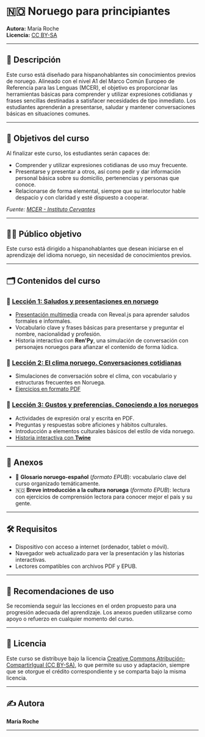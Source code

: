 # 🇳🇴 Noruego para principiantes

**Autora:** María Roche  
**Licencia:** [CC BY-SA](https://creativecommons.org/licenses/by-sa/4.0/deed.es)

---

## 📘 Descripción

Este curso está diseñado para hispanohablantes sin conocimientos previos de noruego. Alineado con el nivel A1 del Marco Común Europeo de Referencia para las Lenguas (MCER), el objetivo es proporcionar las herramientas básicas para comprender y utilizar expresiones cotidianas y frases sencillas destinadas a satisfacer necesidades de tipo inmediato. Los estudiantes aprenderán a presentarse, saludar y mantener conversaciones básicas en situaciones comunes.

---

## 🎯 Objetivos del curso

Al finalizar este curso, los estudiantes serán capaces de:

- Comprender y utilizar expresiones cotidianas de uso muy frecuente.
- Presentarse y presentar a otros, así como pedir y dar información personal básica sobre su domicilio, pertenencias y personas que conoce.
- Relacionarse de forma elemental, siempre que su interlocutor hable despacio y con claridad y esté dispuesto a cooperar.

*Fuente: [MCER - Instituto Cervantes](https://cvc.cervantes.es/ensenanza/biblioteca_ele/marco/cvc_mer.pdf)*

---

## 🧑‍🎓 Público objetivo

Este curso está dirigido a hispanohablantes que desean iniciarse en el aprendizaje del idioma noruego, sin necesidad de conocimientos previos.

---

## 🗂️ Contenidos del curso

### 📍 [Lección 1: **Saludos y presentaciones en noruego**](00-leccion1/leccion1.md)
- [Presentación multimedia](00-leccion1/presentacion/presentacion.html) creada con Reveal.js para aprender saludos formales e informales.
- Vocabulario clave y frases básicas para presentarse y preguntar el nombre, nacionalidad y profesión.
- Historia interactiva con **Ren'Py**, una simulación de conversación con personajes noruegos para afianzar el contenido de forma lúdica.

### 📍 [Lección 2: **El clima noruego. Conversaciones cotidianas**](01-leccion2/leccion2.md)
- Simulaciones de conversación sobre el clima, con vocabulario y estructuras frecuentes en Noruega.
- [Ejercicios en formato PDF](03-leccion2/ejercicios.pdf)
  

### 📍 [Lección 3: **Gustos y preferencias. Conociendo a los noruegos**](02-leccion3/leccion3.md)
- Actividades de expresión oral y escrita en PDF.
- Preguntas y respuestas sobre aficiones y hábitos culturales.
- Introducción a elementos culturales básicos del estilo de vida noruego.
- [Historia interactiva con **Twine**](Twine/NorwegianTwine.html)

---

## 📎 Anexos

- 📘 **Glosario noruego-español** (_formato EPUB_): vocabulario clave del curso organizado temáticamente.
- 🇳🇴 **Breve introducción a la cultura noruega** (_formato EPUB_): lectura con ejercicios de comprensión lectora para conocer mejor el país y su gente.

---

## 🛠️ Requisitos

- Dispositivo con acceso a internet (ordenador, tablet o móvil).
- Navegador web actualizado para ver la presentación y las historias interactivas.
- Lectores compatibles con archivos PDF y EPUB.

---

## 🔄 Recomendaciones de uso

Se recomienda seguir las lecciones en el orden propuesto para una progresión adecuada del aprendizaje. Los anexos pueden utilizarse como apoyo o refuerzo en cualquier momento del curso.

---

## 📄 Licencia

Este curso se distribuye bajo la licencia [Creative Commons Atribución-CompartirIgual (CC BY-SA)](https://creativecommons.org/licenses/by-sa/4.0/deed.es), lo que permite su uso y adaptación, siempre que se otorgue el crédito correspondiente y se comparta bajo la misma licencia.

---

## ✍️ Autora

**María Roche**

---
